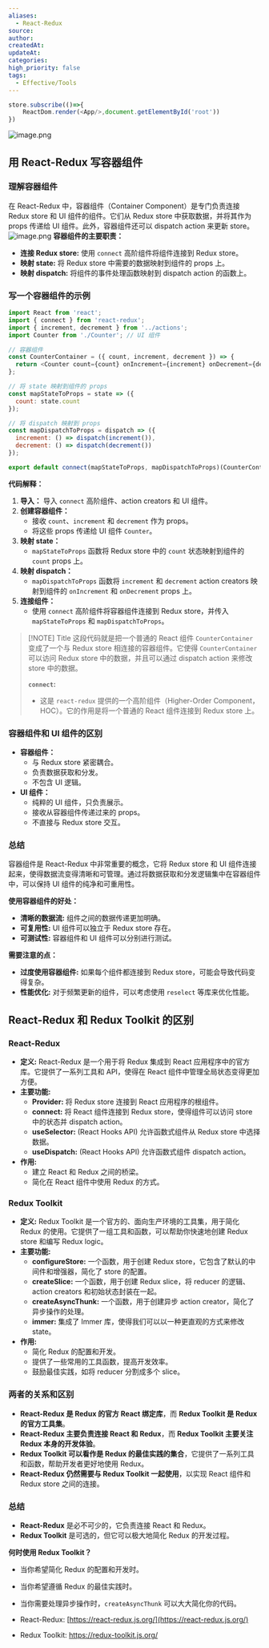 ```yaml
---
aliases:
  - React-Redux
source: 
author: 
createdAt: 
updateAt: 
categories: 
high_priority: false
tags:
  - Effective/Tools
---
```

```js
store.subscribe(()=>{
	ReactDom.render(<App/>,document.getElementById('root'))
})
```

![image.png](https://cdn.jsdelivr.net/gh/duanbiao2000/BlogGallery@main/picture/20240816134351.png)

## 用 React-Redux 写容器组件

### 理解容器组件

在 React-Redux 中，容器组件（Container Component）是专门负责连接 Redux store 和 UI 组件的组件。它们从 Redux store 中获取数据，并将其作为 props 传递给 UI 组件。此外，容器组件还可以 dispatch action 来更新 store。
![image.png](https://cdn.jsdelivr.net/gh/duanbiao2000/BlogGallery@main/picture/20240816140009.png)
**容器组件的主要职责：**

- **连接 Redux store:** 使用 `connect` 高阶组件将组件连接到 Redux store。
- **映射 state:** 将 Redux store 中需要的数据映射到组件的 props 上。
- **映射 dispatch:** 将组件的事件处理函数映射到 dispatch action 的函数上。

### 写一个容器组件的示例

```js
import React from 'react';
import { connect } from 'react-redux';
import { increment, decrement } from '../actions';
import Counter from './Counter'; // UI 组件

// 容器组件
const CounterContainer = ({ count, increment, decrement }) => {
  return <Counter count={count} onIncrement={increment} onDecrement={decrement} />;
};

// 将 state 映射到组件的 props
const mapStateToProps = state => ({
  count: state.count
});

// 将 dispatch 映射到 props
const mapDispatchToProps = dispatch => ({
  increment: () => dispatch(increment()),
  decrement: () => dispatch(decrement())
});

export default connect(mapStateToProps, mapDispatchToProps)(CounterContainer);
```

**代码解释：**

1. **导入：** 导入 `connect` 高阶组件、action creators 和 UI 组件。
2. **创建容器组件：**
    - 接收 `count`、`increment` 和 `decrement` 作为 props。
    - 将这些 props 传递给 UI 组件 `Counter`。
3. **映射 state：**
    - `mapStateToProps` 函数将 Redux store 中的 `count` 状态映射到组件的 `count` props 上。
4. **映射 dispatch：**
    - `mapDispatchToProps` 函数将 `increment` 和 `decrement` action creators 映射到组件的 `onIncrement` 和 `onDecrement` props 上。
5. **连接组件：**
    - 使用 `connect` 高阶组件将容器组件连接到 Redux store，并传入 `mapStateToProps` 和 `mapDispatchToProps`。


> [!NOTE] Title
> 这段代码就是把一个普通的 React 组件 `CounterContainer` 变成了一个与 Redux store 相连接的容器组件。它使得 `CounterContainer` 可以访问 Redux store 中的数据，并且可以通过 dispatch action 来修改 store 中的数据。
> 
> **`connect`:**
> - 这是 `react-redux` 提供的一个高阶组件（Higher-Order Component，HOC）。它的作用是将一个普通的 React 组件连接到 Redux store 上。

### 容器组件和 UI 组件的区别

- **容器组件：**
    - 与 Redux store 紧密耦合。
    - 负责数据获取和分发。
    - 不包含 UI 逻辑。
- **UI 组件：**
    - 纯粹的 UI 组件，只负责展示。
    - 接收从容器组件传递过来的 props。
    - 不直接与 Redux store 交互。

### 总结

容器组件是 React-Redux 中非常重要的概念，它将 Redux store 和 UI 组件连接起来，使得数据流变得清晰和可管理。通过将数据获取和分发逻辑集中在容器组件中，可以保持 UI 组件的纯净和可重用性。

**使用容器组件的好处：**

- **清晰的数据流:** 组件之间的数据传递更加明确。
- **可复用性:** UI 组件可以独立于 Redux store 存在。
- **可测试性:** 容器组件和 UI 组件可以分别进行测试。
<!--SR:!2000-01-01,1,250!2000-01-01,1,250!2025-03-21,4,270-->

**需要注意的点：**

- **过度使用容器组件:** 如果每个组件都连接到 Redux store，可能会导致代码变得复杂。
- **性能优化:** 对于频繁更新的组件，可以考虑使用 `reselect` 等库来优化性能。



## React-Redux 和 Redux Toolkit 的区别

### React-Redux

- **定义:** React-Redux 是一个用于将 Redux 集成到 React 应用程序中的官方库。它提供了一系列工具和 API，使得在 React 组件中管理全局状态变得更加方便。
- **主要功能:**
    - **Provider:** 将 Redux store 连接到 React 应用程序的根组件。
    - **connect:** 将 React 组件连接到 Redux store，使得组件可以访问 store 中的状态并 dispatch action。
    - **useSelector:** (React Hooks API) 允许函数式组件从 Redux store 中选择数据。
    - **useDispatch:** (React Hooks API) 允许函数式组件 dispatch action。
- **作用:**
    - 建立 React 和 Redux 之间的桥梁。
    - 简化在 React 组件中使用 Redux 的方式。

### Redux Toolkit

- **定义:** Redux Toolkit 是一个官方的、面向生产环境的工具集，用于简化 Redux 的使用。它提供了一组工具和函数，可以帮助你快速地创建 Redux store 和编写 Redux logic。
- **主要功能:**
    - **configureStore:** 一个函数，用于创建 Redux store，它包含了默认的中间件和增强器，简化了 store 的配置。
    - **createSlice:** 一个函数，用于创建 Redux slice，将 reducer 的逻辑、action creators 和初始状态封装在一起。
    - **createAsyncThunk:** 一个函数，用于创建异步 action creator，简化了异步操作的处理。
    - **immer:** 集成了 Immer 库，使得我们可以以一种更直观的方式来修改 state。
- **作用:**
    - 简化 Redux 的配置和开发。
    - 提供了一些常用的工具函数，提高开发效率。
    - 鼓励最佳实践，如将 reducer 分割成多个 slice。

### 两者的关系和区别

- **React-Redux 是 Redux 的官方 React 绑定库**，而 **Redux Toolkit 是 Redux 的官方工具集**。
- **React-Redux 主要负责连接 React 和 Redux**，而 **Redux Toolkit 主要关注 Redux 本身的开发体验**。
- **Redux Toolkit 可以看作是 Redux 的最佳实践的集合**，它提供了一系列工具和函数，帮助开发者更好地使用 Redux。
- **React-Redux 仍然需要与 Redux Toolkit 一起使用**，以实现 React 组件和 Redux store 之间的连接。

### 总结

- **React-Redux** 是必不可少的，它负责连接 React 和 Redux。
- **Redux Toolkit** 是可选的，但它可以极大地简化 Redux 的开发过程。

**何时使用 Redux Toolkit？**

- 当你希望简化 Redux 的配置和开发时。
- 当你希望遵循 Redux 的最佳实践时。
- 当你需要处理异步操作时，`createAsyncThunk` 可以大大简化你的代码。


- React-Redux: [https://react-redux.js.org/](https://react-redux.js.org/)
- Redux Toolkit: https://redux-toolkit.js.org/




















